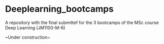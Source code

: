 # Deeplearning_bootcamps
A repository with the final submittef for the 3 bootcamps of the MSc course Deep Learning (JM1100-M-6)

~Under construction~
